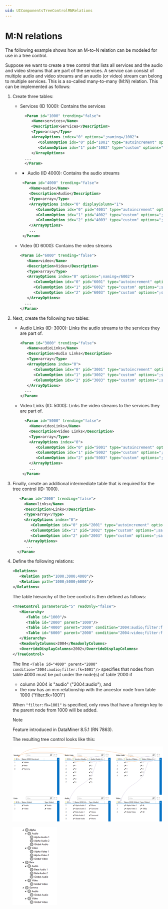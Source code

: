 ```yaml
---
uid: UIComponentsTreeControlMNRelations
---
```


# M:N relations

The following example shows how an M-to-N relation can be modeled for use in a tree control.

Suppose we want to create a tree control that lists all services and the audio and video streams that are part of the services. A service can consist of multiple audio and video streams and an audio (or video) stream can belong to multiple services. This is a so-called many-to-many (M:N) relation. This can be implemented as follows:

1. Create three tables:
    - Services (ID 1000): Contains the services

      ```xml
        <Param id="1000" trending="false">
           <Name>services</Name>
           <Description>Services</Description>
           <Type>array</Type>
           <ArrayOptions index="0" options=";naming=/1002">
              <ColumnOption idx="0" pid="1001" type="autoincrement" options=";save" /><!-- ID (Services) -->
              <ColumnOption idx="1" pid="1002" type="custom" options=";save" /><!-- Name [IDX] (Services) -->
           </ArrayOptions>
        ...
        </Param>
      ```

    - - Audio (ID 4000): Contains the audio streams

       ```xml
        <Param id="4000" trending="false">
           <Name>audio</Name>
           <Description>Audio</Description>
           <Type>array</Type>
           <ArrayOptions index="0" displayColumn="1">
              <ColumnOption idx="0" pid="4001" type="autoincrement" options=";save" /><!-- ID (Audio) -->
              <ColumnOption idx="1" pid="4002" type="custom" options=";save" /><!-- Name [IDX] (Audio) -->
              <ColumnOption idx="2" pid="4003" type="custom" options=";save" /><!-- Type (Audio) -->
           </ArrayOptions>
           ...
        </Param>
      ```

    - Video (ID 6000): Contains the video streams

        ```xml
        <Param id="6000" trending="false">
           <Name>video</Name>
           <Description>Video</Description>
           <Type>array</Type> 
           <ArrayOptions index="0" options=";naming=/6002">
              <ColumnOption idx="0" pid="6001" type="autoincrement" options=";save" /><!-- ID (Video) -->
              <ColumnOption idx="1" pid="6002" type="custom" options=";save" /><!-- Name [IDX] (Video) -->
              <ColumnOption idx="2" pid="6003" type="custom" options=";save" /><!-- Type (Video) -->
           </ArrayOptions>
          ...
        </Param>
        ```

1. Next, create the following two tables:
    - Audio Links (ID: 3000): Links the audio streams to the services they are part of.

        ```xml
        <Param id="3000" trending="false">
           <Name>audioLinks</Name>
           <Description>Audio Links</Description>
           <Type>array</Type> 
           <ArrayOptions index="0">
              <ColumnOption idx="0" pid="3001" type="autoincrement" options=";save" /><!-- ID [IDX] (Audio Links) -->
              <ColumnOption idx="1" pid="3002" type="custom" options=";save;foreignKey=1000" /><!-- Service (Audio Links) -->
              <ColumnOption idx="2" pid="3003" type="custom" options=";save;foreignKey=4000" /><!-- Audio (Audio Links) -->
           </ArrayOptions>
          ...
        </Param>
        ```

    - Video Links (ID: 5000): Links the video streams to the services they are part of.

       ```xml
         <Param id="5000" trending="false">
           <Name>videoLinks</Name>
           <Description>Video Links</Description>
           <Type>array</Type> 
           <ArrayOptions index="0">
              <ColumnOption idx="0" pid="5001" type="autoincrement" options=";save" /><!-- ID [IDX] (Video Links) -->
              <ColumnOption idx="1" pid="5002" type="custom" options=";save;foreignKey=1000" /><!-- Service (Video Links) -->
              <ColumnOption idx="2" pid="5003" type="custom" options=";save;foreignKey=6000" /><!-- Video (Video Links) -->
           </ArrayOptions>
           ...
        </Param>       
        ```

1. Finally, create an additional intermediate table that is required for the tree control (ID: 1000).

      ```xml
         <Param id="2000" trending="false">
           <Name>links</Name>
           <Description>Links</Description>
           <Type>array</Type> 
           <ArrayOptions index="0">
              <ColumnOption idx="0" pid="2001" type="autoincrement" options=";save" /><!-- ID [IDX] (Links) -->
              <ColumnOption idx="1" pid="2002" type="custom" options=";save" /><!-- Name (Links) -->
              <ColumnOption idx="2" pid="2003" type="custom" options=";save" /><!-- Type (Links) -->
           </ArrayOptions>
            ...
        </Param>
      ```

1. Define the following relations:

    ```xml
    <Relations>
       <Relation path="1000;3000;4000"/>
       <Relation path="1000;5000;6000"/>
    </Relations>
    ```

    The table hierarchy of the tree control is then defined as follows:

    ```xml
    <TreeControl parameterId="5" readOnly="false">
       <Hierarchy>
          <Table id="1000"/>
          <Table id="2000" parent="1000"/>
          <Table id="4000" parent="2000" condition="2004:audio;filter:fk=1001"/>
          <Table id="6000" parent="2000" condition="2004:video;filter:fk=1001"/>
       </Hierarchy>
       <ReadonlyColumns>2004</ReadonlyColumns>
       <OverrideDisplayColumns>2002</OverrideDisplayColumns>
    </TreeControl>
    ```

    The line `<Table id="4000" parent="2000" condition="2004:audio;filter:fk=1001"/>` specifies that nodes from table 4000 must be put under the node(s) of table 2000 if

    - column 2004 is "audio" ("2004:audio"), and
    - the row has an m:n relationship with the ancestor node from table 1000 ("filter:fk=1001")

    When `"filter:fk=1001"` is specified, only rows that have a foreign key to the parent node from 1000 will be added.

    > [!NOTE]
    > Feature introduced in DataMiner 8.5.1 (RN 7863).

    The resulting tree control looks like this:

    ![alt text](../../images/TreeControlMtoNTables.png "Overview of tables with example data")

    ![alt text](../../images/TreeControlMtoNTree.png "Overview of resulting tree control")
